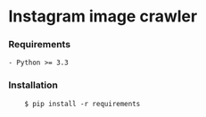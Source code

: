 # Instagram image crawler

### Requirements

    - Python >= 3.3

### Installation

        $ pip install -r requirements


